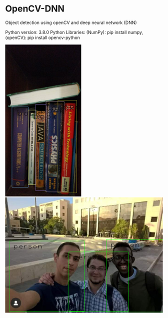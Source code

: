 # OpenCV-DNN
Object detection using openCV and deep neural network (DNN)

Python version: 3.8.0
Python Libraries: (NumPy): pip install numpy, (openCV): pip install opencv-python

![](img/img_detected/img1.png)
![](img/img_detected/img2.png)
